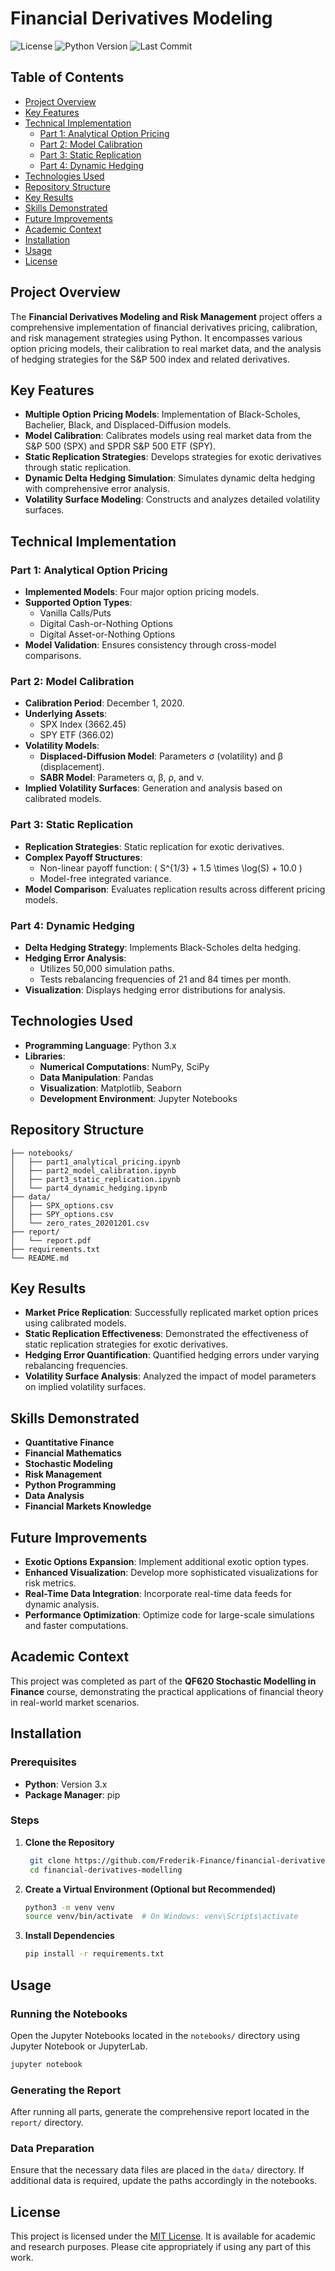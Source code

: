 

# Financial Derivatives Modeling

![License](https://img.shields.io/badge/license-MIT-blue.svg)
![Python Version](https://img.shields.io/badge/python-3.x-blue.svg)
![Last Commit](https://img.shields.io/github/last-commit/Frederik-Finance/financial-derivatives-modelling)

## Table of Contents
- [Project Overview](#project-overview)
- [Key Features](#key-features)
- [Technical Implementation](#technical-implementation)
  - [Part 1: Analytical Option Pricing](#part-1-analytical-option-pricing)
  - [Part 2: Model Calibration](#part-2-model-calibration)
  - [Part 3: Static Replication](#part-3-static-replication)
  - [Part 4: Dynamic Hedging](#part-4-dynamic-hedging)
- [Technologies Used](#technologies-used)
- [Repository Structure](#repository-structure)
- [Key Results](#key-results)
- [Skills Demonstrated](#skills-demonstrated)
- [Future Improvements](#future-improvements)
- [Academic Context](#academic-context)
- [Installation](#installation)
- [Usage](#usage)
- [License](#license)

## Project Overview
The **Financial Derivatives Modeling and Risk Management** project offers a comprehensive implementation of financial derivatives pricing, calibration, and risk management strategies using Python. It encompasses various option pricing models, their calibration to real market data, and the analysis of hedging strategies for the S&P 500 index and related derivatives.

## Key Features
- **Multiple Option Pricing Models**: Implementation of Black-Scholes, Bachelier, Black, and Displaced-Diffusion models.
- **Model Calibration**: Calibrates models using real market data from the S&P 500 (SPX) and SPDR S&P 500 ETF (SPY).
- **Static Replication Strategies**: Develops strategies for exotic derivatives through static replication.
- **Dynamic Delta Hedging Simulation**: Simulates dynamic delta hedging with comprehensive error analysis.
- **Volatility Surface Modeling**: Constructs and analyzes detailed volatility surfaces.

## Technical Implementation

### Part 1: Analytical Option Pricing
- **Implemented Models**: Four major option pricing models.
- **Supported Option Types**:
  - Vanilla Calls/Puts
  - Digital Cash-or-Nothing Options
  - Digital Asset-or-Nothing Options
- **Model Validation**: Ensures consistency through cross-model comparisons.

### Part 2: Model Calibration
- **Calibration Period**: December 1, 2020.
- **Underlying Assets**:
  - SPX Index (3662.45)
  - SPY ETF (366.02)
- **Volatility Models**:
  - **Displaced-Diffusion Model**: Parameters σ (volatility) and β (displacement).
  - **SABR Model**: Parameters α, β, ρ, and ν.
- **Implied Volatility Surfaces**: Generation and analysis based on calibrated models.

### Part 3: Static Replication
- **Replication Strategies**: Static replication for exotic derivatives.
- **Complex Payoff Structures**:
  - Non-linear payoff function: \( S^{1/3} + 1.5 \times \log(S) + 10.0 \)
  - Model-free integrated variance.
- **Model Comparison**: Evaluates replication results across different pricing models.

### Part 4: Dynamic Hedging
- **Delta Hedging Strategy**: Implements Black-Scholes delta hedging.
- **Hedging Error Analysis**:
  - Utilizes 50,000 simulation paths.
  - Tests rebalancing frequencies of 21 and 84 times per month.
- **Visualization**: Displays hedging error distributions for analysis.

## Technologies Used
- **Programming Language**: Python 3.x
- **Libraries**:
  - **Numerical Computations**: NumPy, SciPy
  - **Data Manipulation**: Pandas
  - **Visualization**: Matplotlib, Seaborn
  - **Development Environment**: Jupyter Notebooks

## Repository Structure
```
├── notebooks/
│   ├── part1_analytical_pricing.ipynb
│   ├── part2_model_calibration.ipynb
│   ├── part3_static_replication.ipynb
│   └── part4_dynamic_hedging.ipynb
├── data/
│   ├── SPX_options.csv
│   ├── SPY_options.csv
│   └── zero_rates_20201201.csv
├── report/
│   └── report.pdf
├── requirements.txt
└── README.md
```

## Key Results
- **Market Price Replication**: Successfully replicated market option prices using calibrated models.
- **Static Replication Effectiveness**: Demonstrated the effectiveness of static replication strategies for exotic derivatives.
- **Hedging Error Quantification**: Quantified hedging errors under varying rebalancing frequencies.
- **Volatility Surface Analysis**: Analyzed the impact of model parameters on implied volatility surfaces.

## Skills Demonstrated
- **Quantitative Finance**
- **Financial Mathematics**
- **Stochastic Modeling**
- **Risk Management**
- **Python Programming**
- **Data Analysis**
- **Financial Markets Knowledge**

## Future Improvements
- **Exotic Options Expansion**: Implement additional exotic option types.
- **Enhanced Visualization**: Develop more sophisticated visualizations for risk metrics.
- **Real-Time Data Integration**: Incorporate real-time data feeds for dynamic analysis.
- **Performance Optimization**: Optimize code for large-scale simulations and faster computations.

## Academic Context
This project was completed as part of the **QF620 Stochastic Modelling in Finance** course, demonstrating the practical applications of financial theory in real-world market scenarios.

## Installation

### Prerequisites
- **Python**: Version 3.x
- **Package Manager**: pip

### Steps
1. **Clone the Repository**
   ```bash
    git clone https://github.com/Frederik-Finance/financial-derivatives-modelling.git
    cd financial-derivatives-modelling
   ```

2. **Create a Virtual Environment (Optional but Recommended)**
   ```bash
   python3 -m venv venv
   source venv/bin/activate  # On Windows: venv\Scripts\activate
   ```

3. **Install Dependencies**
   ```bash
   pip install -r requirements.txt
   ```

## Usage

### Running the Notebooks
Open the Jupyter Notebooks located in the `notebooks/` directory using Jupyter Notebook or JupyterLab.

```bash
jupyter notebook
```

### Generating the Report
After running all parts, generate the comprehensive report located in the `report/` directory.

### Data Preparation
Ensure that the necessary data files are placed in the `data/` directory. If additional data is required, update the paths accordingly in the notebooks.

## License
This project is licensed under the [MIT License](LICENSE). It is available for academic and research purposes. Please cite appropriately if using any part of this work.

